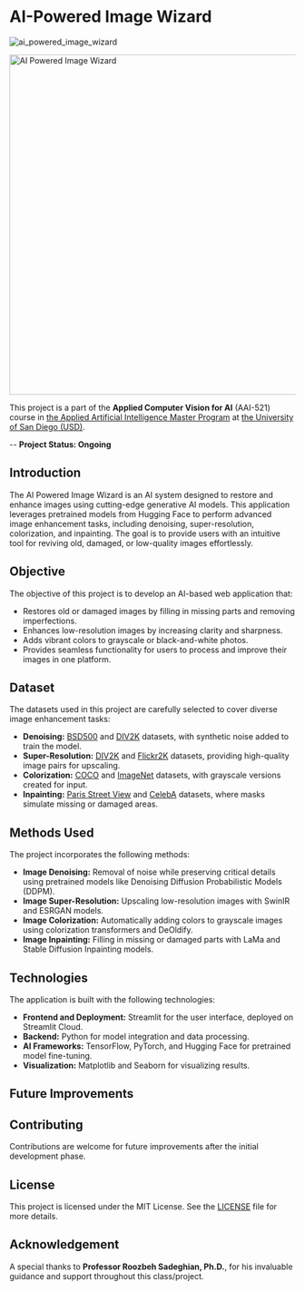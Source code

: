 # **AI-Powered Image Wizard**

![ai_powered_image_wizard](https://github.com/user-attachments/assets/f3ec650e-9990-4df0-ac6e-8216200ae5d6)

<img src="https://github.com/user-attachments/assets/f3ec650e-9990-4df0-ac6e-8216200ae5d6" alt="AI Powered Image Wizard" width="1200" height="600">




This project is a part of the **Applied Computer Vision for AI** (AAI-521) course in [the Applied Artificial Intelligence Master Program](https://onlinedegrees.sandiego.edu/masters-applied-artificial-intelligence/) at [the University of San Diego (USD)](https://www.sandiego.edu/). 

-- **Project Status: Ongoing**

## **Introduction**

The AI Powered Image Wizard is an AI system designed to restore and enhance images using cutting-edge generative AI models. This application leverages pretrained models from Hugging Face to perform advanced image enhancement tasks, including denoising, super-resolution, colorization, and inpainting. The goal is to provide users with an intuitive tool for reviving old, damaged, or low-quality images effortlessly.


## **Objective**

The objective of this project is to develop an AI-based web application that:

* Restores old or damaged images by filling in missing parts and removing imperfections.
* Enhances low-resolution images by increasing clarity and sharpness.
* Adds vibrant colors to grayscale or black-and-white photos.
* Provides seamless functionality for users to process and improve their images in one platform.


## **Dataset**

The datasets used in this project are carefully selected to cover diverse image enhancement tasks:

* **Denoising:** [BSD500](https://www.kaggle.com/datasets/balraj98/berkeley-segmentation-dataset-500-bsds500) and [DIV2K](https://www.kaggle.com/datasets/soumikrakshit/div2k-high-resolution-images) datasets, with synthetic noise added to train the model.
* **Super-Resolution:** [DIV2K](https://www.kaggle.com/datasets/soumikrakshit/div2k-high-resolution-images) and [Flickr2K](https://www.kaggle.com/datasets/yeueee/flickr2k) datasets, providing high-quality image pairs for upscaling.
* **Colorization:** [COCO](https://cocodataset.org/#home) and [ImageNet](https://www.kaggle.com/c/imagenet-object-localization-challenge) datasets, with grayscale versions created for input.
* **Inpainting:** [Paris Street View](http://www.iapr-tc11.org/mediawiki/index.php/The_Street_View_Text_Dataset) and [CelebA](https://www.kaggle.com/datasets/jessicali9530/celeba-dataset) datasets, where masks simulate missing or damaged areas.

## **Methods Used**

The project incorporates the following methods:

* **Image Denoising:** Removal of noise while preserving critical details using pretrained models like Denoising Diffusion Probabilistic Models (DDPM).
* **Image Super-Resolution:** Upscaling low-resolution images with SwinIR and ESRGAN models.
* **Image Colorization:** Automatically adding colors to grayscale images using colorization transformers and DeOldify.
* **Image Inpainting:** Filling in missing or damaged parts with LaMa and Stable Diffusion Inpainting models.

## **Technologies**

The application is built with the following technologies:

* **Frontend and Deployment:** Streamlit for the user interface, deployed on Streamlit Cloud.
* **Backend:** Python for model integration and data processing.
* **AI Frameworks:** TensorFlow, PyTorch, and Hugging Face for pretrained model fine-tuning.
* **Visualization:** Matplotlib and Seaborn for visualizing results.
 

## **Future Improvements**


## **Contributing**
Contributions are welcome for future improvements after the initial development phase.

## **License**
This project is licensed under the MIT License. See the [LICENSE](./LICENSE) file for more details.

## **Acknowledgement**
A special thanks to **Professor Roozbeh Sadeghian, Ph.D.**, for his invaluable guidance and support throughout this class/project.


